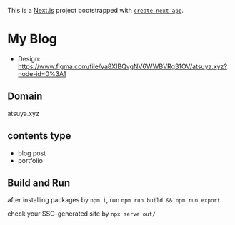 This is a [Next.js](https://nextjs.org/) project bootstrapped with [`create-next-app`](https://github.com/vercel/next.js/tree/canary/packages/create-next-app).

# My Blog

- Design: <https://www.figma.com/file/ya8XIBQvgNV6WWBVRg31OV/atsuya.xyz?node-id=0%3A1>

## Domain

atsuya.xyz

## contents type

- blog post
- portfolio

## Build and Run

after installing packages by `npm i`, run `npm run build && npm run export`

check your SSG-generated site by `npx serve out/`
